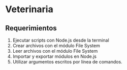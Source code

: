 # Veterinaria

## Requerimientos

1. Ejecutar scripts con Node.js desde la terminal  
2. Crear archivos con el módulo File System  
3. Leer archivos con el módulo File System  
4. Importar y exportar módulos en Node.js  
5. Utilizar argumentos escritos por línea de comandos.
